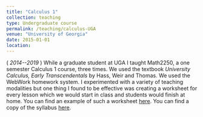 ```yaml
---
title: "Calculus 1"
collection: teaching
type: Undergraduate course
permalink: /teaching/calculus-UGA
venue: "University of Georgia"
date: 2015-01-01
location:
---
```


(<i> 2014--2019 </i>) While a graduate student at UGA I taught Math2250, a one semester Calculus 1 course, three times. We used the textbook <i> University Calculus, Early Transcendentals</i> by Hass, Weir and Thomas. We used the WebWork homework system. I experimented with a variety of teaching modalities but one thing I found to be effective was creating a worksheet for every lesson which we would start in class and students would finish at home. You can find an example of such a worksheet [here](../files/applications_of_chain_rule.pdf). You can find a copy of the syllabus [here](../files/Mckenzie_Math2250_Spring2019_Syllabus.pdf).
